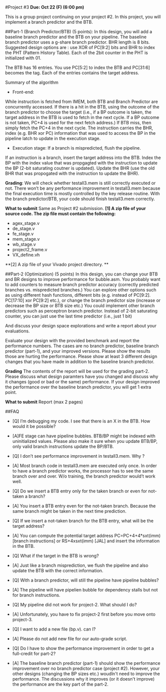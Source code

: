 #Project #3 
**Due: Oct 22 (F) (6:00 pm)**

This is a group project continuing on your project #2. 
In this project, you will implement a branch predictor and the BTB. 

##Part-1 (Branch Predictor/BTB) (5 points): 
In this design, you will add a baseline branch predictor and the BTB on your pipeline. 
The baseline branch predictor uses a g-share branch predictor. BHR length is 8 bits. 
Suggested design options are : use XOR of  PC[9:2] bits and BHR to index the PHT (Pattern History Table). Each of the 2bit counter in the PHT is initialized with 01. 

The BTB has 16 entries. You use PC[5:2] to index the BTB and PC[31:6] becomes the tag.  Each of the entries contains the target address. 


Summary of the algorithm 

* Front-end: 

While instruction is fetched from IMEM, both BTB and Branch Predictor are concurrently accessed. If there is a hit in the BTB, using the outcome of the branch predictor to choose the target (i.e., if a BP outcome is taken, the target address in the BTB is used to fetch in the next cycle. If a BP outcome is not taken, PC+4 is used for the next fetch address.) 
If BTB miss, then simply fetch the PC+4 in the next cycle. 
The instruction carries the BHR, index  (e.g. BHR xor PC) information that was used to access the BP in the pipeline latch to update in the execution stage. 


* Execution stage: If a branch is mispredicted, flush the pipeline. 

If an instruction is a branch, insert the target address into the BTB. 
Index the BP with the index value that was propgagted with the instruction to update the BP (2-bit saturating coutner is updated). 
Update the BHR (use the old BHR that was propogated with the instruction to update the BHR). 

**Grading**: 
We will check whether testall3.mem is still correctly executed or not. There won’t be any performance improvement in testall3.mem because the final execution time is mostly controlled by the key release routine.  With the branch predictor/BTB, your code should finish testall3.mem correctly. 

**What to submit**
Same as Project #2 submission. 
**[1] A zip file of your source code. The zip file must contain the following:**

* agex_stage.v
* de_stage.v
* fe_stage.v
* mem_stage.v
* wb_stage.v
* project2_frame.v
* VX_define.vh

**[2] A zip file of your Vivado project directory. **

 

##Part-2 (Optimization) (5 points) 
In this design, you can change your BTB and BR designs to improve  performance for bubble.asm. You probably want to add counters to measure branch predictor accuracy (correctly predicted branches vs. mispredicted branches.)  You can explore other options such as using different hash functions, different bits (e.g. instead of PC[9:2]. PC[17:10] xor PC[9:2] etc.), or change the branch predictor size (increase or decrease the BP size or BTB size etc.) You could implement other branch predictors such as perceptron branch predictor. Instead of 2-bit saturating counter, you can just use the last time predictor (i.e., just 1 bit) 

And discuss your design space explorations and write a report about your evaluations. 

Evaluate your design with the provided benchmark and report the performance numbers. The cases are no branch predictor, baseline branch predictor (part-1), and your improved versions. Please show the results those are hurting the performance.  Please show at least 3 different design changes that you have made in addition to the baseline branch predictor.  

**Grading**
The contents of the report will be used for the grading part-2.  Please discuss what design paramters have you changed and discuss why it changes (good or bad or the same) performance.  If your design improved the performance over the baseline branch predictor, you will get 1 extra point. 


**What to submit** 
Report (max 2 pages) 

##FAQ 
* [Q]  I’m debugging my code. I see that there is an X in the BTB. How would it be possible? 
* [A]FE stage can have pipeline bubbles. BTB/BP might be indexed with uninitialized values. 
Please also make it sure when you update BTB/BP, only valid branch instructions update the BP/BTB. 


* [Q] I don’t see performance improvement in testall3.mem. Why ? 

* [A]  Most branch code in testall3.mem are executed only once. In order to have a branch predictor works, the processor has to see the same branch over and over. W/o training, the branch predictor would’t work well. 

* [Q] Do we insert a BTB entry only for the taken branch or even for not-taken a branch? 

* [A] You insert a BTB entry even for the not-taken branch. Because the same branch might be taken in the next time prediction. 

* [Q] If we insert a not-taken branch for the BTB entry, what will be the target address? 
* [A] You can compute the potential target address PC=PC+4+4*sxt(imm) [branch instructions] or RS+4xsxt(imm) [JAL] and insert the information in the BTB. 

* [Q] What if the target in the BTB is wrong? 
* [A] Just like a branch misprediction, we flush the pipeline and also update the BTB with the correct information. 

* [Q] With a branch predictor, will still the pipeline have pipeline bubbles? 
* [A] The pipeline will have pipelien bubble for dependency stalls but not for branch instructions. 



* [Q] My pipeline did not work for project-2. What should I do? 
* [A] Unfortunately, you have to fix project-2 first before you move onto project-3. 


* [Q] I want to add a new file (bp.v). can I? 
* [A] Please do not add new file for our auto-grade script. 

* [Q] Do I have to show the performance improvement in order to get a full-credit for part-2? 
* [A] The baseline branch predictor (part-1) should show the performance improvement over no branch predictor case (project #2). However, your other designs (changing the BP sizes etc.) woudln't need to improve the performance. The discussions why it improves (or it doesn't improve) the performance are the key part of the part-2. 

